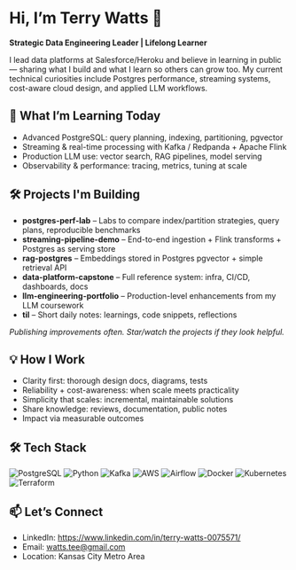 # Hi, I’m Terry Watts 👋

**Strategic Data Engineering Leader | Lifelong Learner**

I lead data platforms at Salesforce/Heroku and believe in learning in public — sharing what I build and what I learn so others can grow too. My current technical curiosities include Postgres performance, streaming systems, cost-aware cloud design, and applied LLM workflows.

## 🚀 What I’m Learning Today

- Advanced PostgreSQL: query planning, indexing, partitioning, pgvector  
- Streaming & real-time processing with Kafka / Redpanda + Apache Flink  
- Production LLM use: vector search, RAG pipelines, model serving  
- Observability & performance: tracing, metrics, tuning at scale  

## 🛠️ Projects I'm Building

- **postgres-perf-lab** – Labs to compare index/partition strategies, query plans, reproducible benchmarks  
- **streaming-pipeline-demo** – End-to-end ingestion + Flink transforms + Postgres as serving store  
- **rag-postgres** – Embeddings stored in Postgres pgvector + simple retrieval API  
- **data-platform-capstone** – Full reference system: infra, CI/CD, dashboards, docs  
- **llm-engineering-portfolio** – Production-level enhancements from my LLM coursework  
- **til** – Short daily notes: learnings, code snippets, reflections  

*Publishing improvements often. Star/watch the projects if they look helpful.*

## 💡 How I Work

- Clarity first: thorough design docs, diagrams, tests  
- Reliability + cost-awareness: when scale meets practicality  
- Simplicity that scales: incremental, maintainable solutions  
- Share knowledge: reviews, documentation, public notes  
- Impact via measurable outcomes  

## 🛠️ Tech Stack

<p>
  <img alt="PostgreSQL" src="https://img.shields.io/badge/PostgreSQL-4169E1?logo=postgresql&logoColor=white" />
  <img alt="Python" src="https://img.shields.io/badge/Python-3776AB?logo=python&logoColor=white" />
  <img alt="Kafka" src="https://img.shields.io/badge/Kafka-231F20?logo=apachekafka&logoColor=white" />
  <img alt="AWS" src="https://img.shields.io/badge/AWS-232F3E?logo=amazonaws&logoColor=white" />
  <img alt="Airflow" src="https://img.shields.io/badge/Airflow-017CEE?logo=apacheairflow&logoColor=white" />
  <img alt="Docker" src="https://img.shields.io/badge/Docker-2496ED?logo=docker&logoColor=white" />
  <img alt="Kubernetes" src="https://img.shields.io/badge/Kubernetes-326CE5?logo=kubernetes&logoColor=white" />
  <img alt="Terraform" src="https://img.shields.io/badge/Terraform-623CE4?logo=terraform&logoColor=white" />
</p>


## 📫 Let’s Connect

- LinkedIn: https://www.linkedin.com/in/terry-watts-0075571/  
- Email: watts.tee@gmail.com  
- Location: Kansas City Metro Area
